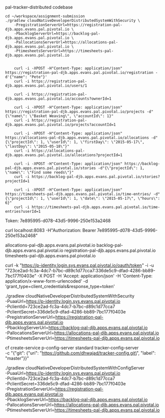 pal-tracker-distributed codebase

```
cd ~/workspace/assignment-submission
./gradlew cloudNativeDeveloperDistributedSystemWithSecurity \
    -PregistrationServerUrl=https://registration-pal-djb.apps.evans.pal.pivotal.io \
    -PbacklogServerUrl=https://backlog-pal-djb.apps.evans.pal.pivotal.io \
    -PallocationsServerUrl=https://allocations-pal-djb.apps.evans.pal.pivotal.io \
    -PtimesheetsServerUrl=https://timesheets-pal-djb.apps.evans.pal.pivotal.io
```
```

    curl -i -XPOST -H"Content-Type: application/json" https://registration-pal-djb.apps.evans.pal.pivotal.io/registration -d'{"name": "Pete"}'
    curl -i https://registration-pal-djb.apps.evans.pal.pivotal.io/users/1

    curl -i https://registration-pal-djb.apps.evans.pal.pivotal.io/accounts?ownerId=1

    curl -i -XPOST -H"Content-Type: application/json" https://registration-pal-djb.apps.evans.pal.pivotal.io/projects -d"{\"name\": \"Basket Weaving\", \"accountId\": 1}"
    curl -i https://registration-pal-djb.apps.evans.pal.pivotal.io/projects?accountId=1

    curl -i -XPOST -H"Content-Type: application/json" https://allocations-pal-djb.apps.evans.pal.pivotal.io/allocations -d"{\"projectId\": 1, \"userId\": 1, \"firstDay\": \"2015-05-17\", \"lastDay\": \"2015-05-18\"}"
    curl -i https://allocations-pal-djb.apps.evans.pal.pivotal.io/allocations?projectId=1

    curl -i -XPOST -H"Content-Type: application/json" https://backlog-pal-djb.apps.evans.pal.pivotal.io/stories -d"{\"projectId\": 1, \"name\": \"Find some reeds\"}"
    curl -i https://backlog-pal-djb.apps.evans.pal.pivotal.io/stories?projectId=1

    curl -i -XPOST -H"Content-Type: application/json" https://timesheets-pal-djb.apps.evans.pal.pivotal.io/time-entries/ -d"{\"projectId\": 1, \"userId\": 1, \"date\": \"2015-05-17\", \"hours\": 6}"
    curl -i https://timesheets-pal-djb.apps.evans.pal.pivotal.io/time-entries?userId=1
```

Token: 7e895995-d078-43d5-9996-250e153a2468

curl localhost:8083 -H"Authorization: Bearer 7e895995-d078-43d5-9996-250e153a2468"

allocations-pal-djb.apps.evans.pal.pivotal.io
backlog-pal-djb.apps.evans.pal.pivotal.io
registration-pal-djb.apps.evans.pal.pivotal.io
timesheets-pal-djb.apps.evans.pal.pivotal.io


curl -k "https://p-identity.login.sys.evans.pal.pivotal.io/oauth/token" -i -u "723ce2ad-fc3a-4dc7-b7bc-d89c1d77cca7:336de5c9-dfad-4286-bb89-7bc177f0403e" -X POST -H 'Accept: application/json' -H 'Content-Type: application/x-www-form-urlencoded' -d 'grant_type=client_credentials&response_type=token'

./gradlew cloudNativeDeveloperDistributedSystemWithSecurity \
    -PuaaUrl=https://p-identity.login.sys.evans.pal.pivotal.io \
    -PclientId=723ce2ad-fc3a-4dc7-b7bc-d89c1d77cca7 \
    -PclientSecret=336de5c9-dfad-4286-bb89-7bc177f0403e \
    -PregistrationServerUrl=https://registration-pal-djb.apps.evans.pal.pivotal.io \
    -PbacklogServerUrl=https://backlog-pal-djb.apps.evans.pal.pivotal.io \
    -PallocationsServerUrl=https://allocations-pal-djb.apps.evans.pal.pivotal.io \
    -PtimesheetsServerUrl=https://timesheets-pal-djb.apps.evans.pal.pivotal.io



cf create-service p-config-server standard tracker-config-server \
-c "{\"git\": {\"uri\": \"https://github.com/dhwajad/tracker-config.git\", \"label\": \"master\"}}"

./gradlew cloudNativeDeveloperDistributedSystemWithConfigServer \
    -PuaaUrl=https://p-identity.login.sys.evans.pal.pivotal.io \
    -PclientId=723ce2ad-fc3a-4dc7-b7bc-d89c1d77cca7 \
    -PclientSecret=336de5c9-dfad-4286-bb89-7bc177f0403e \
    -PregistrationServerUrl=https://registration-pal-djb.apps.evans.pal.pivotal.io \
    -PbacklogServerUrl=https://backlog-pal-djb.apps.evans.pal.pivotal.io \
    -PallocationsServerUrl=https://allocations-pal-djb.apps.evans.pal.pivotal.io \
    -PtimesheetsServerUrl=https://timesheets-pal-djb.apps.evans.pal.pivotal.io